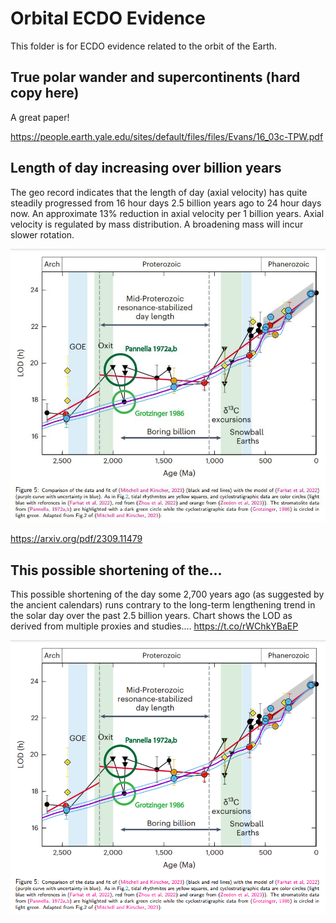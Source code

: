 # Orbital ECDO Evidence

This folder is for ECDO evidence related to the orbit of the Earth.

## True polar wander and supercontinents (hard copy here)

A great paper!

https://people.earth.yale.edu/sites/default/files/files/Evans/16_03c-TPW.pdf

## Length of day increasing over billion years

The geo record indicates that the length of day (axial velocity) has quite steadily progressed from 16 hour days 2.5 billion years ago to 24 hour days now. An approximate 13% reduction in axial velocity per 1 billion years. Axial velocity is regulated by mass distribution. A broadening mass will incur slower rotation.

![](img/rotation-slowing.jpg)

https://arxiv.org/pdf/2309.11479

## This possible shortening of the...

This possible shortening of the day some 2,700 years ago (as suggested by the ancient calendars) runs contrary to the long-term lengthening trend in the solar day over the past 2.5 billion years. Chart shows the LOD as derived from multiple proxies and studies.… https://t.co/rWChkYBaEP

![](img/1807026838419447937-GRPYBdfWwAANHT-.png)